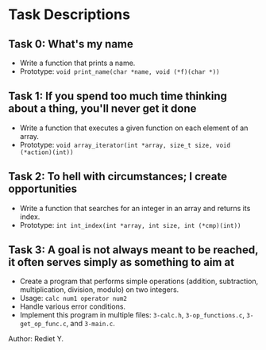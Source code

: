 # Task Descriptions

## Task 0: What's my name
- Write a function that prints a name.
- Prototype: `void print_name(char *name, void (*f)(char *))`

## Task 1: If you spend too much time thinking about a thing, you'll never get it done
- Write a function that executes a given function on each element of an array.
- Prototype: `void array_iterator(int *array, size_t size, void (*action)(int))`

## Task 2: To hell with circumstances; I create opportunities
- Write a function that searches for an integer in an array and returns its index.
- Prototype: `int int_index(int *array, int size, int (*cmp)(int))`

## Task 3: A goal is not always meant to be reached, it often serves simply as something to aim at
- Create a program that performs simple operations (addition, subtraction, multiplication, division, modulo) on two integers.
- Usage: `calc num1 operator num2`
- Handle various error conditions.
- Implement this program in multiple files: `3-calc.h`, `3-op_functions.c`, `3-get_op_func.c`, and `3-main.c`.

Author: Rediet Y.
